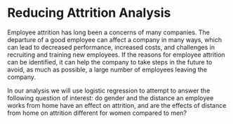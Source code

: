 # Reducing Attrition Analysis

Employee attrition has long been a concerns of many companies. The departure of a good employee can affect a company in many ways, which can lead to decreased performance, increased costs, and challenges in recruiting and training new employees. If the reasons for employee attrition can be identified, it can help the company to take steps in the future to avoid, as much as possible, a large number of employees leaving the company.

In our analysis we will use logistic regression to attempt to answer the following question of interest: do gender and the distance an employee works from home have an effect on attrition, and are the effects of distance from home on attrition different for women compared to men?
